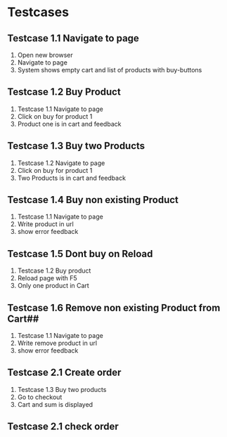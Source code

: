 # Testcases #

## Testcase 1.1 Navigate to page ##
1. Open new browser
1. Navigate to page
1. System shows empty cart and list of products with buy-buttons


## Testcase 1.2 Buy Product ##
1. Testcase 1.1 Navigate to page
1. Click on buy for product 1
1. Product one is in cart and feedback

## Testcase 1.3 Buy two Products ##
1. Testcase 1.2 Navigate to page
1. Click on buy for product 1
1. Two Products is in cart and feedback



## Testcase 1.4 Buy non existing Product ##
1. Testcase 1.1 Navigate to page
1. Write product in url
1. show error feedback

## Testcase 1.5 Dont buy on Reload
1. Testcase 1.2 Buy product
1. Reload page with F5
1. Only one product in Cart

## Testcase 1.6 Remove non existing Product from Cart##
1. Testcase 1.1 Navigate to page
1. Write remove product in url
1. show error feedback

## Testcase 2.1 Create order
1. Testcase 1.3 Buy two products
1. Go to checkout
1. Cart and sum is displayed

## Testcase 2.1 check order 
